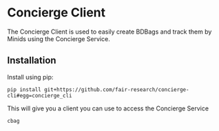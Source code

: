 # Concierge Client

The Concierge Client is used to easily create BDBags and track them by Minids using the Concierge Service.

## Installation

Install using pip:

    pip install git+https://github.com/fair-research/concierge-cli#egg=concierge_cli

This will give you a client you can use to access the Concierge Service

    cbag

